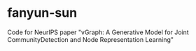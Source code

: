 # fanyun-sun
Code for NeurIPS paper "vGraph: A Generative Model for Joint CommunityDetection and Node Representation Learning"
